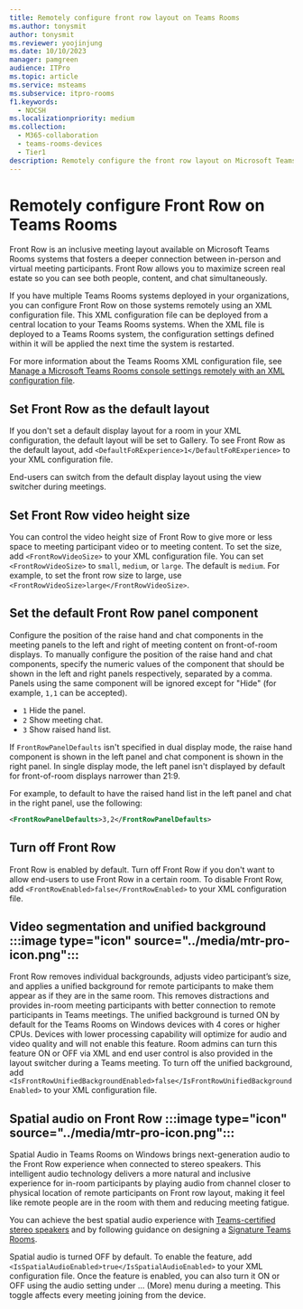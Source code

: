 ```yaml
---
title: Remotely configure front row layout on Teams Rooms
ms.author: tonysmit
author: tonysmit
ms.reviewer: yoojinjung
ms.date: 10/10/2023
manager: pamgreen
audience: ITPro
ms.topic: article
ms.service: msteams
ms.subservice: itpro-rooms
f1.keywords: 
  - NOCSH
ms.localizationpriority: medium
ms.collection: 
  - M365-collaboration
  - teams-rooms-devices
  - Tier1
description: Remotely configure the front row layout on Microsoft Teams Rooms systems.
---
```


# Remotely configure Front Row on Teams Rooms

Front Row is an inclusive meeting layout available on Microsoft Teams Rooms systems that fosters a deeper connection between in-person and virtual meeting participants. Front Row allows you to maximize screen real estate so you can see both people, content, and chat simultaneously.

If you have multiple Teams Rooms systems deployed in your organizations, you can configure Front Row on those systems remotely using an XML configuration file. This XML configuration file can be deployed from a central location to your Teams Rooms systems. When the XML file is deployed to a Teams Rooms system, the configuration settings defined within it will be applied the next time the system is restarted.

For more information about the Teams Rooms XML configuration file, see [Manage a Microsoft Teams Rooms console settings remotely with an XML configuration file](xml-config-file.md).

## Set Front Row as the default layout

If you don't set a default display layout for a room in your XML configuration, the default layout will be set to Gallery. To see Front Row as the default layout, add `<DefaultFoRExperience>1</DefaultFoRExperience>` to your XML configuration file.

End-users can switch from the default display layout using the view switcher during meetings.

## Set Front Row video height size

You can control the video height size of Front Row to give more or less space to meeting participant video or to meeting content. To set the size, add `<FrontRowVideoSize>` to your XML configuration file. You can set `<FrontRowVideoSize>` to `small`, `medium`, or `large`. The default is `medium`. For example, to set the front row size to large, use `<FrontRowVideoSize>large</FrontRowVideoSize>`.

## Set the default Front Row panel component

Configure the position of the raise hand and chat components in the meeting panels to the left and right of meeting content on front-of-room displays. To manually configure the position of the raise hand and chat components, specify the numeric values of the component that should be shown in the left and right panels respectively, separated by a comma. Panels using the same component will be ignored except for "Hide" (for example, `1,1` can be accepted).
- `1` Hide the panel.
- `2` Show meeting chat.
- `3` Show raised hand list.

If `FrontRowPanelDefaults` isn't specified in dual display mode, the raise hand component is shown in the left panel and chat component is shown in the right panel. In single display mode, the left panel isn't displayed by default for front-of-room displays narrower than 21:9.

For example, to default to have the raised hand list in the left panel and chat in the right panel, use the following:

```xml
<FrontRowPanelDefaults>3,2</FrontRowPanelDefaults>
```

## Turn off Front Row

Front Row is enabled by default. Turn off Front Row if you don't want to allow end-users to use Front Row in a certain room. To disable Front Row, add `<FrontRowEnabled>false</FrontRowEnabled>` to your XML configuration file.

## Video segmentation and unified background :::image type="icon" source="../media/mtr-pro-icon.png":::

Front Row removes individual backgrounds, adjusts video participant’s size, and applies a unified background for remote participants to make them appear as if they are in the same room. This removes distractions and provides in-room meeting participants with better connection to remote participants in Teams meetings.
The unified background is turned ON by default for the Teams Rooms on Windows devices with 4 cores or higher CPUs. Devices with lower processing capability will optimize for audio and video quality and will not enable this feature. Room admins can turn this feature ON or OFF via XML and end user control is also provided in the layout switcher during a Teams meeting.
To turn off the unified background, add `<IsFrontRowUnifiedBackgroundEnabled>false</IsFrontRowUnifiedBackgroundEnabled>` to your XML configuration file.

## Spatial audio on Front Row :::image type="icon" source="../media/mtr-pro-icon.png":::

Spatial Audio in Teams Rooms on Windows brings next-generation audio to the Front Row experience when connected to stereo speakers. This intelligent audio technology delivers a more natural and inclusive experience for in-room participants by playing audio from channel closer to physical location of remote participants on Front row layout, making it feel like remote people are in the room with them and reducing meeting fatigue.

You can achieve the best spatial audio experience with [Teams-certified stereo speakers](certified-hardware.md?tabs=Peripherals) and by following guidance on designing a [Signature Teams Rooms](room-planning-guidance.md?tabs=emtr#signature-teams-room-1).

Spatial audio is turned OFF by default. To enable the feature, add `<IsSpatialAudioEnabled>true</IsSpatialAudioEnabled>` to your XML configuration file. Once the feature is enabled, you can also turn it ON or OFF using the audio setting under … (More) menu during a meeting. This toggle affects every meeting joining from the device. 


